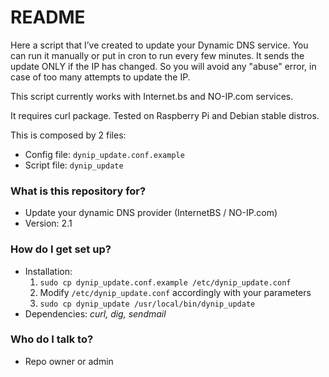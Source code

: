 # README #

Here a script that I’ve created to update your Dynamic DNS service.
You can run it manually or put in cron to run every few minutes.
It sends the update ONLY if the IP has changed. So you will avoid any "abuse" error, in case of too many attempts to update the IP.

This script currently works with Internet.bs and NO-IP.com services.

It requires curl package.
Tested on Raspberry Pi and Debian stable distros.

This is composed by 2 files:
* Config file: `dynip_update.conf.example`
* Script file: `dynip_update`



### What is this repository for? ###

* Update your dynamic DNS provider (InternetBS / NO-IP.com)
* Version: 2.1

### How do I get set up? ###

* Installation:
  1. `sudo cp dynip_update.conf.example /etc/dynip_update.conf`
  2. Modify `/etc/dynip_update.conf` accordingly with your parameters
  3. `sudo cp dynip_update /usr/local/bin/dynip_update`
* Dependencies: *curl, dig, sendmail*


### Who do I talk to? ###

* Repo owner or admin
